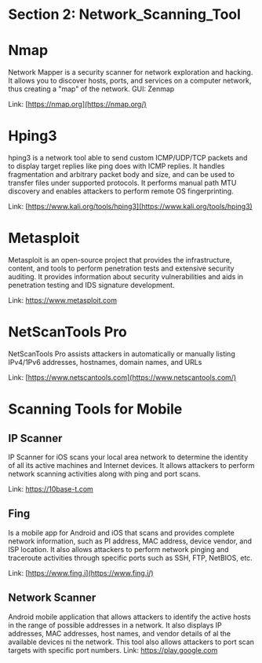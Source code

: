 # Section 2: Network_Scanning_Tool
# Nmap
Network Mapper is a security scanner for network exploration and hacking. It allows you to discover hosts, ports, and services on a computer network, thus creating a "map" of the network.
GUI: Zenmap

Link: [https://nmap.org](https://nmap.org/)
# Hping3
hping3 is a network tool able to send custom ICMP/UDP/TCP packets and to display target replies like ping does with ICMP replies. It handles fragmentation and arbitrary packet body and size, and can be used to transfer files under supported protocols. It performs manual path MTU discovery and enables attackers to perform remote OS fingerprinting.

Link: [https://www.kali.org/tools/hping3](https://www.kali.org/tools/hping3)
# Metasploit
Metasploit is an open-source project that provides the infrastructure, content, and tools to perform penetration tests and extensive security auditing. It provides information about security vulnerabilities and aids in penetration testing and IDS signature development.

Link: https://www.metasploit.com
# NetScanTools Pro 
NetScanTools Pro assists attackers in automatically or manually listing IPv4/1Pv6 addresses, hostnames, domain names, and URLs

Link: [https://www.netscantools.com](https://www.netscantools.com/)

# Scanning Tools for Mobile
## IP Scanner
IP Scanner for iOS scans your local area network to determine the identity of all its active machines and Internet devices. It allows attackers to perform network scanning activities along with ping and port scans.

Link: https://10base-t.com

## Fing
Is a mobile app for Android and iOS that scans and provides complete network information, such as PI address, MAC address, device vendor, and ISP location. It also allows attackers to perform network pinging and traceroute activities through specific ports such as SSH, FTP, NetBIOS, etc.

Link: [https://www.fing.i](https://www.fing.i/)
## Network Scanner
Android mobile application that allows attackers to identify the active hosts in the range of possible addresses in a network. It also displays IP addresses, MAC addresses, host names, and vendor details of al the available devices ni the network. This tool also allows attackers to port scan targets with specific port numbers.
Link: https://play.google.com